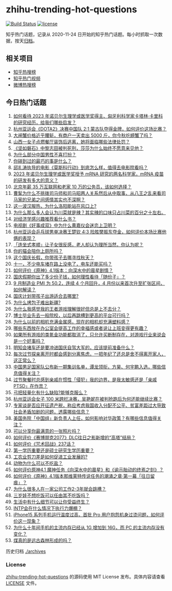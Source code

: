 # zhihu-trending-hot-questions

[![Build Status](https://github.com/justjavac/zhihu-trending-hot-questions/workflows/ci/badge.svg?branch=master)](https://github.com/justjavac/zhihu-trending-hot-questions/actions)
[![license](https://img.shields.io/github/license/justjavac/zhihu-trending-hot-questions)](https://github.com/justjavac/zhihu-trending-hot-questions/blob/master/LICENSE)

知乎热门话题，记录从 2020-11-24
日开始的知乎热门话题。每小时抓取一次数据，按天[归档](./archives)。

## 相关项目

- [知乎热搜榜](https://github.com/justjavac/zhihu-trending-top-search)
- [知乎热门视频](https://github.com/justjavac/zhihu-trending-hot-video)
- [微博热搜榜](https://github.com/justjavac/weibo-trending-hot-search)

## 今日热门话题

<!-- BEGIN -->
<!-- 最后更新时间 Tue Oct 03 2023 01:13:58 GMT+0800 (China Standard Time) -->

1. [如何看待 2023 年诺贝尔生理学或医学奖得主、匈牙利科学家卡塔林·卡里科的研究经历，给我们哪些启发？](https://www.zhihu.com/question/454168214)
1. [杭州亚运会《DOTA2》决赛中国队 2:1 蒙古队夺得金牌，如何评价这场比赛？](https://www.zhihu.com/question/624553064)
1. [大闸蟹价格近乎腰斩，有商户一天卖出 5000 斤，你今秋吃螃蟹了吗？](https://www.zhihu.com/question/624513993)
1. [山西一女子点燃餐厅装饰后逃离，她将面临哪些法律处罚？](https://www.zhihu.com/question/624441552)
1. [《坚如磐石》中黎志田被判死刑，莎莎为什么始终不愿意来见他？](https://www.zhihu.com/question/624436846)
1. [为什么部分中国男性不喜打扮？](https://www.zhihu.com/question/52757868)
1. [你碰到过的最巧的事是什么？](https://www.zhihu.com/question/24114663)
1. [邱礼涛执导的电影《莫斯科行动》到底怎么样，值得去电影院看吗？](https://www.zhihu.com/question/624167617)
1. [2023 年诺贝尔生理学或医学奖授予 mRNA 研究的两名科学家，mRNA 疫苗的研发有多大的意义？](https://www.zhihu.com/question/623162434)
1. [北京年薪 35 万互联网和老家 10 万的公务员，该如何选择？](https://www.zhihu.com/question/622558910)
1. [曹髦为什么不挑拨司马师和司马昭两人关系然后从中取事，从八王之乱来看司马家的兄弟之间感情其实也不深啊？](https://www.zhihu.com/question/623198242)
1. [这一波汉服热，为什么洛阳能站在风口上?](https://www.zhihu.com/question/623670291)
1. [为什么那么多人会认为川菜就是辣？其实辣的口味只占川菜的百分之十左右。](https://www.zhihu.com/question/35290707)
1. [对经济学感兴趣推荐看什么书？](https://www.zhihu.com/question/615350912)
1. [电视剧《好事成双》中为什么黄嘉仪会迷恋上卫明？](https://www.zhihu.com/question/623651070)
1. [杭州亚运会乒乓球男单决赛王楚钦 4:3 险胜樊振东夺金，如何评价本场比赛他俩的表现？](https://www.zhihu.com/question/624556406)
1. [「连坐式孝顺」让子女很反感，老人却认为理所当然，你认为呢？](https://www.zhihu.com/question/622156807)
1. [你的猫会陪你上厕所吗？](https://www.zhihu.com/question/623235518)
1. [这个国庆长假，你带孩子去哪寻找秋天？](https://www.zhihu.com/question/622730088)
1. [十一，不少电车堵在路上没电了，电车还能买吗？](https://www.zhihu.com/question/624468295)
1. [如何评价《原神》4.1版本：向深水中的晨星剧情？](https://www.zhihu.com/question/623990067)
1. [国庆假期你出了多少份子钱，如何理性看待「随份子」？](https://www.zhihu.com/question/624550167)
1. [9 月制造业 PMI 为 50.2，连续 4 个月回升，4 月份以来首次升至扩张区间，如何解读？](https://www.zhihu.com/question/624354824)
1. [国庆计划带孩子出游适合去哪里?](https://www.zhihu.com/question/617815526)
1. [为什么烤包子难出新疆?](https://www.zhihu.com/question/623494116)
1. [为什么我感觉我的王者游戏理解很好但总是上不去分？](https://www.zhihu.com/question/623964050)
1. [博士毕业先去一般院校，以后再跳槽到更高的平台可行吗？](https://www.zhihu.com/question/623885909)
1. [为什么以前的相机充满金属感，现在的相机却充满塑料感？](https://www.zhihu.com/question/378353709)
1. [哪些东西放在办公室会提高工作的幸福感或者说让上班变得更有趣？](https://www.zhihu.com/question/22707135)
1. [如果所有游戏的类氪金功能都取消了，只允许买断制存在，对游戏行业来说会是一个好事吗？](https://www.zhihu.com/question/624409758)
1. [明知会堵车还是要冲进国庆自驾大军的，应该提前准备什么？](https://www.zhihu.com/question/624056953)
1. [每次过节探亲离开时都会感到分离焦虑，一把年纪了还总是舍不得离开家人，这正常么？](https://www.zhihu.com/question/621684257)
1. [中国男足国家队公布新一期集训名单，谭龙领衔，方昊、何宇鹏入选，哪些信息值得关注？](https://www.zhihu.com/question/624544258)
1. [过节聚餐时总感到亲戚在惯性「侵犯」我的边界，是我太敏感还是「亲戚PTSD」在作祟？](https://www.zhihu.com/question/621684259)
1. [弓把轻量化有什么缺陷?能够克服么？](https://www.zhihu.com/question/624282665)
1. [杭州亚运会女子 100 米跨栏决赛，吴艳妮在被判抢跑后为何还能继续比赛？](https://www.zhihu.com/question/624476503)
1. [专家谈是否应开征遗产税，称应考虑我国收入分配不公平、贫富差距过大导致社会矛盾加剧的问题，透露哪些信息？](https://www.zhihu.com/question/624515846)
1. [美国务院「中国组」新负责人上任，如何影响对华政策？有哪些信息值得关注？](https://www.zhihu.com/question/624434316)
1. [可以分享你最满意的一张照片吗？](https://www.zhihu.com/question/623948087)
1. [如何评价《赛博朋克2077》DLC往日之影新增的“高塔”结局？](https://www.zhihu.com/question/623845021)
1. [如何评价《咒术回战》237话？](https://www.zhihu.com/question/624004407)
1. [第一学历重要还是硕士研究生学历重要？](https://www.zhihu.com/question/619560349)
1. [工农业剪刀差是如何促进工业发展的?](https://www.zhihu.com/question/557559100)
1. [动物为什么可以不吃盐？](https://www.zhihu.com/question/288354851)
1. [如何评价原神4.1 魔神任务《向深水中的晨星》和《谕示胎动的终焉之刻》？](https://www.zhihu.com/question/624018688)
1. [如何评价《原神》4.1版本那维莱特传说任务的潮涌之章·第一幕「往日留痕」？](https://www.zhihu.com/question/624174868)
1. [为什么很多人在一家公司工作2-3年就会跳槽？](https://www.zhihu.com/question/622550091)
1. [三岁娃不想吃饭可以任由其不吃饭吗？](https://www.zhihu.com/question/620303801)
1. [生活中有什么细节可以让你受益终生？](https://www.zhihu.com/question/609775069)
1. [INTP会在什么情况下执行力爆棚？](https://www.zhihu.com/question/618253202)
1. [iPhone15 系列手机运行温度过高，首批 Pro 用户抱怨机身过烫问题，如何评价这一现象？](https://www.zhihu.com/question/624146977)
1. [为什么十年间手机的主流内存已经从 1G 增加到 16G，而 PC 的主流内存没有变化？](https://www.zhihu.com/question/623647015)
1. [煤真的是远古森林形成的吗？](https://www.zhihu.com/question/620170214)

<!-- END -->

历史归档 [./archives](./archives)

### License

[zhihu-trending-hot-questions](https://github.com/justjavac/zhihu-trending-hot-questions)
的源码使用 MIT License 发布。具体内容请查看 [LICENSE](./LICENSE) 文件。
